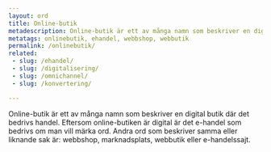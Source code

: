 ```yaml
---
layout: ord
title: Online-butik
metadescription: Online-butik är ett av många namn som beskriver en digital butik där det bedrivs handel.
metatags: onlinebutik, ehandel, webbshop, webbutik
permalink: /onlinebutik/
related:
 - slug: /ehandel/
 - slug: /digitalisering/
 - slug: /omnichannel/
 - slug: /konvertering/

---
```

Online-butik är ett av många namn som beskriver en digital butik där det bedrivs handel. Eftersom online-butiken är digital är det e-handel som bedrivs om man vill märka ord. Andra ord som beskriver samma eller liknande sak är: webbshop, marknadsplats, webbutik eller e-handelssajt.

